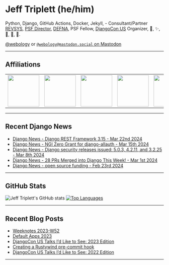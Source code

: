 # Jeff Triplett (he/him)

Python, Django, GitHub Actions, Docker, Jekyll,  - Consultant/Partner [REVSYS][], [PSF Director][], [DEFNA][], PSF Fellow, [DjangoCon US][] Organizer, 🏀, ✨, 💪, 🏃, 🤖.

<a href="https://twitter.com/webology">@webology</a> or <a href="https://mastodon.social/@webology" rel="me">`@webology@mastodon.social` on Mastodon</a>

<hr>

## Affiliations

<table border="0">
<tr>
<td><a href="https://github.com/revsys/"><img src="https://avatars.githubusercontent.com/u/308096?s=200&v=4" width="100px"></a></td>
<td><a href="https://github.com/psf/"><img src="https://avatars.githubusercontent.com/u/50630501?s=200&v=4" width="100px"></a></td>
<td><a href="https://github.com/djangocon/"><img src="https://avatars.githubusercontent.com/u/2891658?s=400&&v=4" width="100px"></a></td>
<td><a href="https://github.com/defna/"><img src="https://avatars.githubusercontent.com/u/13454395?s=200&v=4" width="100px"></a></td>
<td><a href="https://github.com/djangopackages/"><img src="https://avatars.githubusercontent.com/u/27385825?s=200&v=4" width="100px"></a></td>
</tr>
</table>

<hr>

## Recent Django News

<!--START_SECTION:news-->
* [Django News - Django REST Framework 3.15  - Mar 22nd 2024](https:&#x2F;&#x2F;django-news.com&#x2F;issues&#x2F;224)
* [Django News - NGI Zero Grant for django-allauth - Mar 15th 2024](https:&#x2F;&#x2F;django-news.com&#x2F;issues&#x2F;223)
* [Django News - Django security releases issued: 5.0.3, 4.2.11, and 3.2.25 - Mar 8th 2024](https:&#x2F;&#x2F;django-news.com&#x2F;issues&#x2F;222)
* [Django News - 28 PRs Merged into Django This Week! - Mar 1st 2024](https:&#x2F;&#x2F;django-news.com&#x2F;issues&#x2F;221)
* [Django News - open source funding - Feb 23rd 2024](https:&#x2F;&#x2F;django-news.com&#x2F;issues&#x2F;220)
<!--END_SECTION:news-->

<hr>

## GitHub Stats

![Jeff Triplett's GitHub stats](https://github-readme-stats.vercel.app/api?username=jefftriplett&show_icons=&private_count=true&theme=dracula)  [![Top Languages](https://github-readme-stats.vercel.app/api/top-langs/?username=jefftriplett&layout=compact&theme=dracula)]()

<hr>

## Recent Blog Posts

<!--START_SECTION:posts-->
* [Weeknotes 2023-W52](https:&#x2F;&#x2F;jefftriplett.com&#x2F;2023&#x2F;weeknotes-2023-w52&#x2F;)
* [Default Apps 2023](https:&#x2F;&#x2F;jefftriplett.com&#x2F;2023&#x2F;default-apps-2023&#x2F;)
* [DjangoCon US Talks I’d Like to See: 2023 Edition](https:&#x2F;&#x2F;jefftriplett.com&#x2F;2023&#x2F;djangocon-us-talks-i-d-like-to-see-2023-edition&#x2F;)
* [Creating a Rustywind pre-commit hook](https:&#x2F;&#x2F;jefftriplett.com&#x2F;2023&#x2F;rustywind-pre-commit-hook&#x2F;)
* [DjangoCon US Talks I’d Like to See: 2022 Edition](https:&#x2F;&#x2F;jefftriplett.com&#x2F;2022&#x2F;djangocon-us-talks-i-d-like-to-see-2022-edition&#x2F;)
<!--END_SECTION:posts-->

<hr>

[DEFNA]: https://www.defna.org/
[DjangoCon US]: http://djangocon.us/
[PSF Director]: https://www.python.org/psf/members/#board-of-directors
[REVSYS]: https://www.revsys.com/
